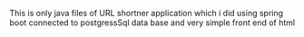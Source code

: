 This is only java files of URL shortner application which i did using spring boot connected to postgressSql data base and very simple front end of html
